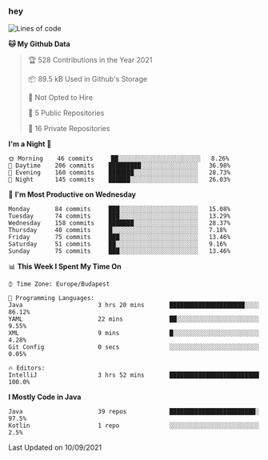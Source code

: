### hey

<!--START_SECTION:waka-->
![Lines of code](https://img.shields.io/badge/From%20Hello%20World%20I%27ve%20Written-80484%20lines%20of%20code-blue)

**🐱 My Github Data** 

> 🏆 528 Contributions in the Year 2021
 > 
> 📦 89.5 kB Used in Github's Storage 
 > 
> 🚫 Not Opted to Hire
 > 
> 📜 5 Public Repositories 
 > 
> 🔑 16 Private Repositories  
 > 
**I'm a Night 🦉** 

```text
🌞 Morning    46 commits     ██░░░░░░░░░░░░░░░░░░░░░░░   8.26% 
🌆 Daytime    206 commits    █████████░░░░░░░░░░░░░░░░   36.98% 
🌃 Evening    160 commits    ███████░░░░░░░░░░░░░░░░░░   28.73% 
🌙 Night      145 commits    ██████░░░░░░░░░░░░░░░░░░░   26.03%

```
📅 **I'm Most Productive on Wednesday** 

```text
Monday       84 commits     ███░░░░░░░░░░░░░░░░░░░░░░   15.08% 
Tuesday      74 commits     ███░░░░░░░░░░░░░░░░░░░░░░   13.29% 
Wednesday    158 commits    ███████░░░░░░░░░░░░░░░░░░   28.37% 
Thursday     40 commits     █░░░░░░░░░░░░░░░░░░░░░░░░   7.18% 
Friday       75 commits     ███░░░░░░░░░░░░░░░░░░░░░░   13.46% 
Saturday     51 commits     ██░░░░░░░░░░░░░░░░░░░░░░░   9.16% 
Sunday       75 commits     ███░░░░░░░░░░░░░░░░░░░░░░   13.46%

```


📊 **This Week I Spent My Time On** 

```text
⌚︎ Time Zone: Europe/Budapest

💬 Programming Languages: 
Java                     3 hrs 20 mins       █████████████████████░░░░   86.12% 
YAML                     22 mins             ██░░░░░░░░░░░░░░░░░░░░░░░   9.55% 
XML                      9 mins              █░░░░░░░░░░░░░░░░░░░░░░░░   4.28% 
Git Config               0 secs              ░░░░░░░░░░░░░░░░░░░░░░░░░   0.05%

🔥 Editors: 
IntelliJ                 3 hrs 52 mins       █████████████████████████   100.0%

```

**I Mostly Code in Java** 

```text
Java                     39 repos            ████████████████████████░   97.5% 
Kotlin                   1 repo              ░░░░░░░░░░░░░░░░░░░░░░░░░   2.5%

```



 Last Updated on 10/09/2021
<!--END_SECTION:waka-->
